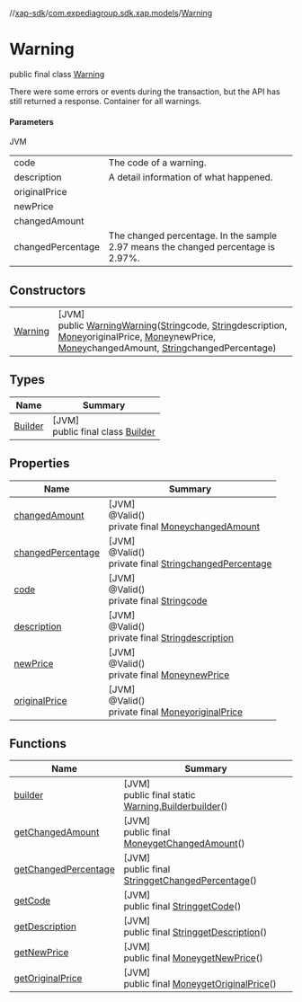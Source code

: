 //[xap-sdk](../../../index.md)/[com.expediagroup.sdk.xap.models](../index.md)/[Warning](index.md)

# Warning

public final class [Warning](index.md)

There were some errors or events during the transaction, but the API has still returned a response.  Container for all warnings.

#### Parameters

JVM

| | |
|---|---|
| code | The code of a warning. |
| description | A detail information of what happened. |
| originalPrice |
| newPrice |
| changedAmount |
| changedPercentage | The changed percentage. In the sample 2.97 means the changed percentage is 2.97%. |

## Constructors

| | |
|---|---|
| [Warning](-warning.md) | [JVM]<br>public [Warning](index.md)[Warning](-warning.md)([String](https://docs.oracle.com/javase/8/docs/api/java/lang/String.html)code, [String](https://docs.oracle.com/javase/8/docs/api/java/lang/String.html)description, [Money](../-money/index.md)originalPrice, [Money](../-money/index.md)newPrice, [Money](../-money/index.md)changedAmount, [String](https://docs.oracle.com/javase/8/docs/api/java/lang/String.html)changedPercentage) |

## Types

| Name | Summary |
|---|---|
| [Builder](-builder/index.md) | [JVM]<br>public final class [Builder](-builder/index.md) |

## Properties

| Name | Summary |
|---|---|
| [changedAmount](index.md#188650968%2FProperties%2F699445674) | [JVM]<br>@Valid()<br>private final [Money](../-money/index.md)[changedAmount](index.md#188650968%2FProperties%2F699445674) |
| [changedPercentage](index.md#1095872598%2FProperties%2F699445674) | [JVM]<br>@Valid()<br>private final [String](https://docs.oracle.com/javase/8/docs/api/java/lang/String.html)[changedPercentage](index.md#1095872598%2FProperties%2F699445674) |
| [code](index.md#-2110468663%2FProperties%2F699445674) | [JVM]<br>@Valid()<br>private final [String](https://docs.oracle.com/javase/8/docs/api/java/lang/String.html)[code](index.md#-2110468663%2FProperties%2F699445674) |
| [description](index.md#263408072%2FProperties%2F699445674) | [JVM]<br>@Valid()<br>private final [String](https://docs.oracle.com/javase/8/docs/api/java/lang/String.html)[description](index.md#263408072%2FProperties%2F699445674) |
| [newPrice](index.md#35607341%2FProperties%2F699445674) | [JVM]<br>@Valid()<br>private final [Money](../-money/index.md)[newPrice](index.md#35607341%2FProperties%2F699445674) |
| [originalPrice](index.md#-1888286324%2FProperties%2F699445674) | [JVM]<br>@Valid()<br>private final [Money](../-money/index.md)[originalPrice](index.md#-1888286324%2FProperties%2F699445674) |

## Functions

| Name | Summary |
|---|---|
| [builder](builder.md) | [JVM]<br>public final static [Warning.Builder](-builder/index.md)[builder](builder.md)() |
| [getChangedAmount](get-changed-amount.md) | [JVM]<br>public final [Money](../-money/index.md)[getChangedAmount](get-changed-amount.md)() |
| [getChangedPercentage](get-changed-percentage.md) | [JVM]<br>public final [String](https://docs.oracle.com/javase/8/docs/api/java/lang/String.html)[getChangedPercentage](get-changed-percentage.md)() |
| [getCode](get-code.md) | [JVM]<br>public final [String](https://docs.oracle.com/javase/8/docs/api/java/lang/String.html)[getCode](get-code.md)() |
| [getDescription](get-description.md) | [JVM]<br>public final [String](https://docs.oracle.com/javase/8/docs/api/java/lang/String.html)[getDescription](get-description.md)() |
| [getNewPrice](get-new-price.md) | [JVM]<br>public final [Money](../-money/index.md)[getNewPrice](get-new-price.md)() |
| [getOriginalPrice](get-original-price.md) | [JVM]<br>public final [Money](../-money/index.md)[getOriginalPrice](get-original-price.md)() |
